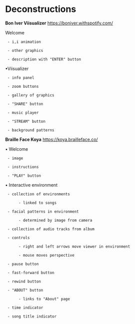 # Deconstructions

**Bon Iver Viisualizer**
https://boniver.withspotify.com/

Welcome

     - i,i animation

     - other graphics

     - description with "ENTER" button


•Viisualizer

     - info panel

     - zoom buttons

     - gallery of graphics

     - "SHARE" button

     - music player

     - "STREAM" button

     - background patterns  


**Braille Face Koya**
https://koya.brailleface.co/

• Welcome

     - image

     - instructions

     - "PLAY" button


• Interactive environment

     - collection of environments

          - linked to songs

     - facial patterns in environment

          - determined by image from camera

     - collection of audio tracks from album

     - controls

          - right and left arrows move viewer in environment

          - mouse moves perspective

     - pause button

     - fast-forward button

     - rewind button

     - "ABOUT" button

          - links to "About" page

     - time indicator

     - song title indicator

